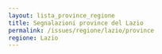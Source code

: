 ```yaml
---
layout: lista_province_regione
title: Segnalazioni province del Lazio
permalink: /issues/regione/lazio/province
regione: Lazio
---
```


